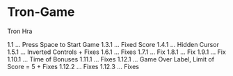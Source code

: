 # Tron-Game
Tron Hra

1.1 ... Press Space to Start Game
1.3.1 ... Fixed Score
1.4.1 ... Hidden Cursor
1.5.1 ... Inverted Controls + Fixes
1.6.1 ... Fixes
1.7.1 ... Fix
1.8.1 ... Fix
1.9.1 ... Fix
1.10.1 ... Time of Bonuses
1.11.1 ... Fixes
1.12.1 ... Game Over Label, Limit of Score = 5 + Fixes
1.12.2 ... Fixes
1.12.3 ... Fixes